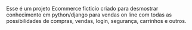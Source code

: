 Esse é um projeto Ecommerce ficticio criado para desmostrar conhecimento em python/django para vendas on line com todas as possibilidades de compras, vendas, login, segurança, carrinhos e outros. 
